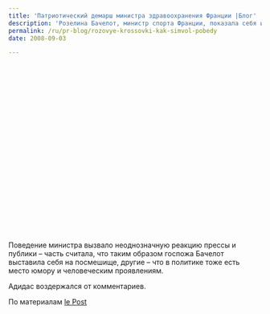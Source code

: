 ```yaml
---
title: 'Патриотический демарш министра здравоохранения Франции |Блог'
description: 'Розелина Бачелот, министр спорта Франции, показала себя истинным патриотом, смелой женщиной и, возможно, тайным агентом Adidas. Перед Олимпиадой она дала обещание, что если французский спортсмены принесут 40 золотых медалей, она наденет розовые кроссовки и придет в них на совет министров. Спортсмены свою часть работы выполнили, завершив Олимпиаду с 40 медалями и на 10-м месте. Министр спорта не стушевалась – и произвела фурор.'
permalink: /ru/pr-blog/rozovye-krossovki-kak-simvol-pobedy
date: 2008-09-03

---
```


<object width="420" height="339"><param name="movie" value="http://www.dailymotion.com/swf/k6uaQ1ZGstOVy1KgdV"><param name="wmode" value="transparent"> <embed src="http://www.dailymotion.com/swf/k6uaQ1ZGstOVy1KgdV" type="application/x-shockwave-flash" width="420" height="339" wmode="transparent" ></embed></object>

Поведение министра вызвало неоднозначную реакцию прессы и публики – часть считала, что таким образом госпожа Бачелот выставила себя на посмешище, другие – что в политике тоже есть место юмору и  человеческим проявлениям.

 Адидас воздержался от комментариев.

По материалам <a href="http://www.lepost.fr/tag/publicite-clandestine/"> le Post</a>

